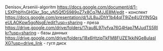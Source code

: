 Denisov_Arseniii-algoritm https://docs.google.com/document/d/1-LSXPhbYnGHGkr_3qc_vN5QfDS989oZ7x8Cq7MJJE8M/edit - конспект
https://docs.google.com/presentation/d/1JL8uJDhY1b44qlT9iZe4U3YlN5QseULAOKpw5goNsgE/edit?usp=sharing - преза
https://drive.google.com/drive/folders/17rau8L97jvfva76G4Hap7MJudTS5RIkr?usp=sharing - базы данных
https://drive.google.com/drive/folders/18x6HtzjpTkFM8FUZE1kkiNGe8uIasIXG?usp=drive_link - гугл диск

